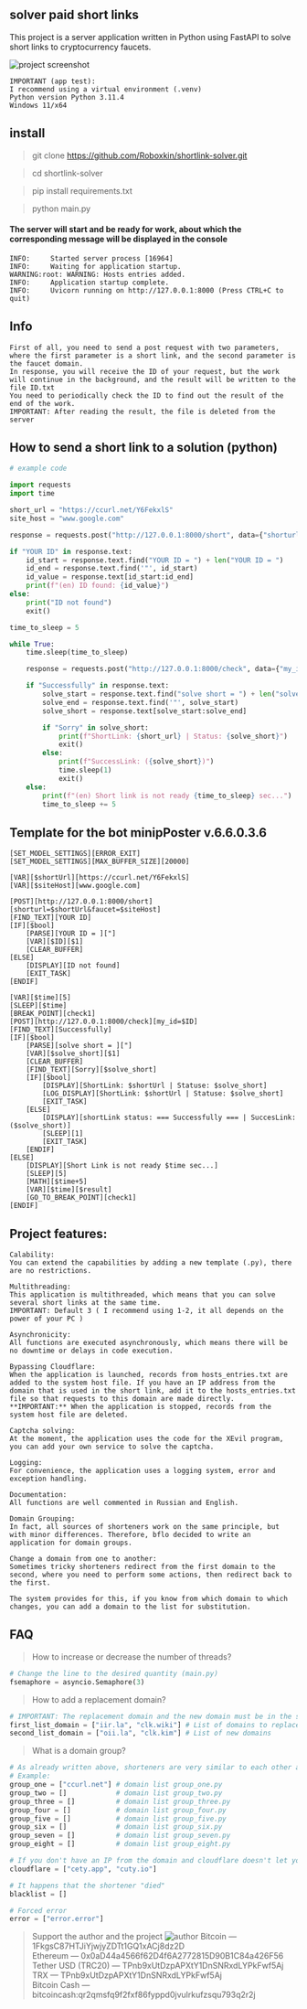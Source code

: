 ## solver paid short links
This project is a server application written in Python using FastAPI to solve short links to cryptocurrency faucets.

![project screenshot](img/1.png)

```
IMPORTANT (app test):
I recommend using a virtual environment (.venv) 
Python version Python 3.11.4
Windows 11/x64
```
## install

> git clone https://github.com/Roboxkin/shortlink-solver.git

> cd shortlink-solver

>pip install requirements.txt

>python main.py

#### The server will start and be ready for work, about which the corresponding message will be displayed in the console
```PS D:\short> & d:/short/.venv/Scripts/python.exe d:/short/main.py
INFO:     Started server process [16964]
INFO:     Waiting for application startup.
WARNING:root: WARNING: Hosts entries added.
INFO:     Application startup complete.
INFO:     Uvicorn running on http://127.0.0.1:8000 (Press CTRL+C to quit)
```
## Info
```
First of all, you need to send a post request with two parameters, where the first parameter is a short link, and the second parameter is the faucet domain.
In response, you will receive the ID of your request, but the work will continue in the background, and the result will be written to the file ID.txt
You need to periodically check the ID to find out the result of the end of the work.
IMPORTANT: After reading the result, the file is deleted from the server
```
## How to send a short link to a solution (python)
```python
# example code

import requests
import time

short_url = "https://ccurl.net/Y6FekxlS"
site_host = "www.google.com"

response = requests.post("http://127.0.0.1:8000/short", data={"shorturl": short_url, "faucet": site_host})

if "YOUR ID" in response.text:
    id_start = response.text.find("YOUR ID = ") + len("YOUR ID = ")
    id_end = response.text.find('"', id_start)
    id_value = response.text[id_start:id_end]
    print(f"(en) ID found: {id_value}")
else:
    print("ID not found")
    exit()

time_to_sleep = 5

while True:
    time.sleep(time_to_sleep)

    response = requests.post("http://127.0.0.1:8000/check", data={"my_id": id_value})

    if "Successfully" in response.text:
        solve_start = response.text.find("solve short = ") + len("solve short = ")
        solve_end = response.text.find('"', solve_start)
        solve_short = response.text[solve_start:solve_end]

        if "Sorry" in solve_short:
            print(f"ShortLink: {short_url} | Status: {solve_short}")
            exit()
        else:
            print(f"SuccessLink: ({solve_short})")
            time.sleep(1)
            exit()
    else:
        print(f"(en) Short link is not ready {time_to_sleep} sec...")
        time_to_sleep += 5
```
## Template for the  bot minipPoster v.6.6.0.3.6
```
[SET_MODEL_SETTINGS][ERROR_EXIT]
[SET_MODEL_SETTINGS][MAX_BUFFER_SIZE][20000]

[VAR][$shortUrl][https://ccurl.net/Y6FekxlS]
[VAR][$siteHost][www.google.com]

[POST][http://127.0.0.1:8000/short][shorturl=$shortUrl&faucet=$siteHost]
[FIND_TEXT][YOUR ID]
[IF][$bool]
    [PARSE][YOUR ID = ]["]
    [VAR][$ID][$1]
    [CLEAR_BUFFER]
[ELSE]
    [DISPLAY][ID not found]
    [EXIT_TASK]
[ENDIF]

[VAR][$time][5]
[SLEEP][$time]
[BREAK_POINT][check1]
[POST][http://127.0.0.1:8000/check][my_id=$ID]
[FIND_TEXT][Successfully]
[IF][$bool]
    [PARSE][solve short = ]["]
    [VAR][$solve_short][$1]
    [CLEAR_BUFFER]
    [FIND_TEXT][Sorry][$solve_short]
    [IF][$bool]
        [DISPLAY][ShortLink: $shortUrl | Statuse: $solve_short]
        [LOG_DISPLAY][ShortLink: $shortUrl | Statuse: $solve_short]
        [EXIT_TASK]
    [ELSE]
        [DISPLAY][shortLink status: === Successfully === | SuccesLink: ($solve_short)]
        [SLEEP][1]
        [EXIT_TASK]
    [ENDIF]
[ELSE]
    [DISPLAY][Short Link is not ready $time sec...]
    [SLEEP][5]
    [MATH][$time+5]
    [VAR][$time][$result]
    [GO_TO_BREAK_POINT][check1]
[ENDIF]
```
## Project features:
```
Calability:
You can extend the capabilities by adding a new template (.py), there are no restrictions.
```
```
Multithreading:
This application is multithreaded, which means that you can solve several short links at the same time.
IMPORTANT: Default 3 ( I recommend using 1-2, it all depends on the power of your PC )
```
```
Asynchronicity:
All functions are executed asynchronously, which means there will be no downtime or delays in code execution.
```
```
Bypassing Cloudflare:
When the application is launched, records from hosts_entries.txt are added to the system host file. If you have an IP address from the domain that is used in the short link, add it to the hosts_entries.txt file so that requests to this domain are made directly.  
**IMPORTANT:** When the application is stopped, records from the system host file are deleted.
```
```
Captcha solving:
At the moment, the application uses the code for the XEvil program, you can add your own service to solve the captcha.
```
```
Logging:
For convenience, the application uses a logging system, error and exception handling.
```
```
Documentation:
All functions are well commented in Russian and English.
```
```
Domain Grouping:
In fact, all sources of shorteners work on the same principle, but with minor differences. Therefore, bflo decided to write an application for domain groups.
```
```
Change a domain from one to another:
Sometimes tricky shorteners redirect from the first domain to the second, where you need to perform some actions, then redirect back to the first.

The system provides for this, if you know from which domain to which changes, you can add a domain to the list for substitution.
```
## FAQ
> How to increase or decrease the number of threads?

```python
# Change the line to the desired quantity (main.py)
fsemaphore = asyncio.Semaphore(3)
```
> How to add a replacement domain?

```python
# IMPORTANT: The replacement domain and the new domain must be in the same index.
first_list_domain = ["iir.la", "clk.wiki"] # List of domains to replace
second_list_domain = ["oii.la", "clk.kim"] # List of new domains
```
> What is a domain group?

```python
# As already written above, shorteners are very similar to each other and in order not to write a template for each domain, they can be combined into one group.
# Example:
group_one = ["ccurl.net"] # domain list group_one.py
group_two = []            # domain list group_two.py
group_three = []          # domain list group_three.py
group_four = []           # domain list group_four.py
group_five = []           # domain list group_five.py
group_six = []            # domain list group_six.py
group_seven = []          # domain list group_seven.py
group_eight = []          # domain list group_eight.py

# If you don't have an IP from the domain and cloudflare doesn't let you through
cloudflare = ["cety.app", "cuty.io"]

# It happens that the shortener "died"
blacklist = []

# Forced error
error = ["error.error"]
```
> Support the author and the project
![author](img/coffe.png)
Bitcoin — 1FkgsC87HTJiYjwjyZDTt1GQ1xACj8dz2D  
Ethereum — 0x0aD44a4566f62D4f6A2772815D90B1C84a426F56  
Tether USD (TRC20) — TPnb9xUtDzpAPXtY1DnSNRxdLYPkFwf5Aj  
TRX — TPnb9xUtDzpAPXtY1DnSNRxdLYPkFwf5Aj  
Bitcoin Cash — bitcoincash:qr2qmsfq9f2fxf86fyppd0jvulrkufzsqu793q2r2j